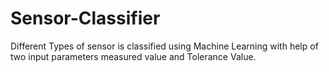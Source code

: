 # Sensor-Classifier
Different Types of sensor is classified using Machine Learning with help of two input parameters measured value and Tolerance Value. 
